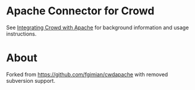 # Apache Connector for Crowd

See [Integrating Crowd with Apache](https://confluence.atlassian.com/x/rgGY) for background information and usage instructions.

# About

Forked from https://github.com/fgimian/cwdapache with removed subversion
support.
